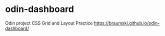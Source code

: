 # odin-dashboard
Odin project CSS Grid and Layout Practice
https://braumski.github.io/odin-dashboard/
